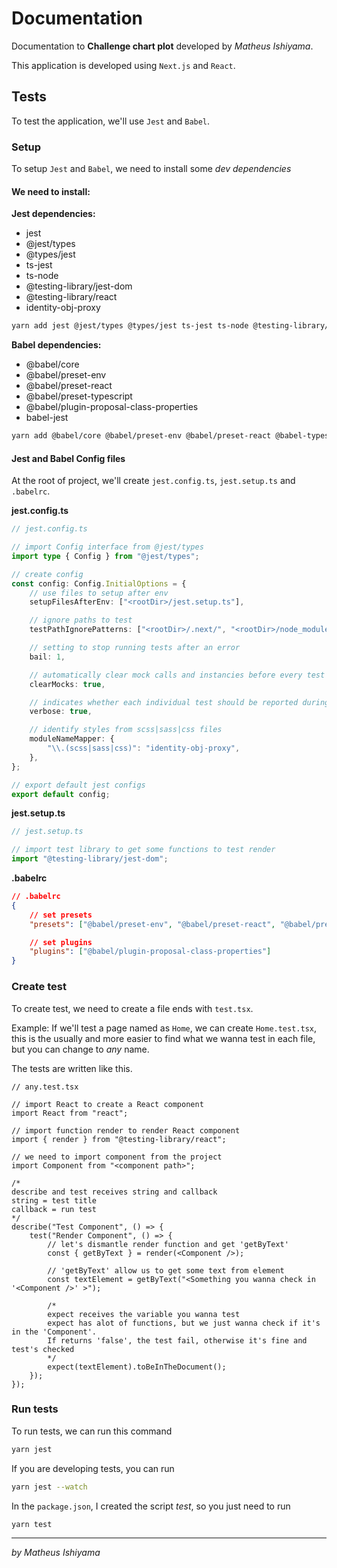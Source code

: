# Documentation

Documentation to **Challenge chart plot** developed by _Matheus Ishiyama_.

This application is developed using `Next.js` and `React`.

## Tests

To test the application, we'll use `Jest` and `Babel`.

### Setup

To setup `Jest` and `Babel`, we need to install some _dev dependencies_

#### We need to install:

**Jest dependencies:**

-   jest
-   @jest/types
-   @types/jest
-   ts-jest
-   ts-node
-   @testing-library/jest-dom
-   @testing-library/react
-   identity-obj-proxy

```bash
yarn add jest @jest/types @types/jest ts-jest ts-node @testing-library/jest-dom @testing-library/react identity-obj-proxy -D
```

**Babel dependencies:**

-   @babel/core
-   @babel/preset-env
-   @babel/preset-react
-   @babel/preset-typescript
-   @babel/plugin-proposal-class-properties
-   babel-jest

```bash
yarn add @babel/core @babel/preset-env @babel/preset-react @babel-typescript @babel/plugin-proposal-class-properties babel-jest -D
```

#### Jest and Babel Config files

At the root of project, we'll create `jest.config.ts`, `jest.setup.ts` and `.babelrc`.

**jest.config.ts**

```ts
// jest.config.ts

// import Config interface from @jest/types
import type { Config } from "@jest/types";

// create config
const config: Config.InitialOptions = {
    // use files to setup after env
    setupFilesAfterEnv: ["<rootDir>/jest.setup.ts"],

    // ignore paths to test
    testPathIgnorePatterns: ["<rootDir>/.next/", "<rootDir>/node_modules/"],

    // setting to stop running tests after an error
    bail: 1,

    // automatically clear mock calls and instancies before every test
    clearMocks: true,

    // indicates whether each individual test should be reported during the run
    verbose: true,

    // identify styles from scss|sass|css files
    moduleNameMapper: {
        "\\.(scss|sass|css)": "identity-obj-proxy",
    },
};

// export default jest configs
export default config;
```

**jest.setup.ts**

```ts
// jest.setup.ts

// import test library to get some functions to test render
import "@testing-library/jest-dom";
```

**.babelrc**

```json
// .babelrc
{
    // set presets
    "presets": ["@babel/preset-env", "@babel/preset-react", "@babel/preset-typescript"],

    // set plugins
    "plugins": ["@babel/plugin-proposal-class-properties"]
}
```

### Create test

To create test, we need to create a file ends with `test.tsx`.

Example: If we'll test a page named as `Home`, we can create `Home.test.tsx`, this is the usually and more easier to find what we wanna test in each file, but you can change to _any_ name.

The tests are written like this.

```tsx
// any.test.tsx

// import React to create a React component
import React from "react";

// import function render to render React component
import { render } from "@testing-library/react";

// we need to import component from the project
import Component from "<component path>";

/* 
describe and test receives string and callback
string = test title
callback = run test
*/
describe("Test Component", () => {
    test("Render Component", () => {
        // let's dismantle render function and get 'getByText'
        const { getByText } = render(<Component />);

        // 'getByText' allow us to get some text from element
        const textElement = getByText("<Something you wanna check in '<Component />' >");

        /*
        expect receives the variable you wanna test
        expect has alot of functions, but we just wanna check if it's in the 'Component'.
        If returns 'false', the test fail, otherwise it's fine and test's checked
        */
        expect(textElement).toBeInTheDocument();
    });
});
```

### Run tests

To run tests, we can run this command

```bash
yarn jest
```

If you are developing tests, you can run

```bash
yarn jest --watch
```

In the `package.json`, I created the script _test_, so you just need to run

```bash
yarn test
```

---

_by Matheus Ishiyama_